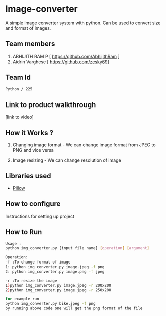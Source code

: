 # Image-converter
A simple image converter system with python.
Can be used to convert size and format of images.


## Team members

1. ABHIJITH RAM P [ https://github.com/AbhijithRam ]
2. Aidrin Varghese [ https://github.com/zesky69]


## Team Id
```sh
Python / 225
```

## Link to product walkthrough
[link to video]

## How it Works ?

1. Changing image format - We can change image format from JPEG to PNG and vice versa

2. Image resizing - We can change resolution of image


## Libraries used

- [Pillow](https://python-pillow.org/)


## How to configure
Instructions for setting up project

## How to Run
```sh
Usage :
python img_converter.py [input file name] [operation] [argument]

Operation: 
-f :To change format of image
1: python img_converter.py image.jpeg -f png 
2: python img_converter.py image.png -f jpeg 

-r :To resize the image
1)python img_converter.py image.jpeg -r 200x200 
2)python img_converter.py image.jpeg -r 250x200

for example run
python img_converter.py bike.jpeg -f png
by running above code one will get the png format of the file

```
